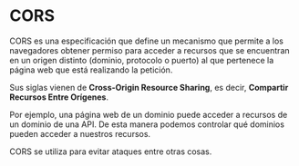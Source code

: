 # CORS

<div class="alert alert--success">
CORS es una especificación que define un mecanismo que permite a los navegadores obtener permiso para acceder a recursos que se encuentran en un origen distinto (dominio, protocolo o puerto) al que pertenece la página web que está realizando la petición.
</div>


Sus siglas vienen de **Cross-Origin Resource Sharing**, es decir, **Compartir Recursos Entre Orígenes**.

Por ejemplo, una página web de un dominio puede acceder a recursos de un dominio de una API. De esta manera podemos controlar qué dominios pueden acceder a nuestros recursos.

CORS se utiliza para evitar ataques entre otras cosas.